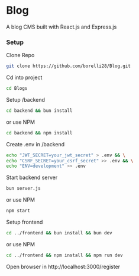 # Blog
A blog CMS built with React.js and Express.js

### Setup
Clone Repo
```bash
git clone https://github.com/borelli28/Blog.git
```

Cd into project
```bash
cd Blogs
```

Setup /backend
```bash
cd backend && bun install
```

or use NPM
```bash
cd backend && npm install
```

Create .env in /backend
```bash
echo "JWT_SECRET=your_jwt_secret" > .env && \
echo "CSRF_SECRET=your_csrf_secret" >> .env && \
echo "ENV=development" >> .env
```

Start backend server
```bash
bun server.js
```
or use NPM
```bash
npm start
```

Setup frontend
```bash
cd ../frontend && bun install && bun dev
```
or use NPM
```bash
cd ../frontend && npm install && npm run dev
```

Open browser in http://localhost:3000/register